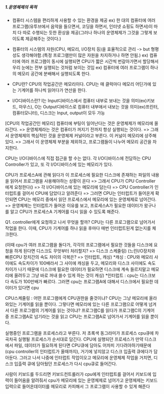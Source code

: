 ##### 1.운영체제의 목적

- 컴퓨터 시스템을 편리하게 사용할 수 있는 환경을 제공
  ex) 한 대의 컴퓨터에 여러 프로그램(유투브에서 음악을 들으면서, 코딩을 하면서, 인터넷 쇼핑도 하면서)이 마치 다 따로 수행되는 듯한 환상을 제공(그러나 하나의 운영체제가 그것을 그렇게 보이도록 제공해주는 것이다.)
- 컴퓨터의 시스템의 자원(CPU, 메모리, I/O장치 등)을 효율적으로 관리 -> but 형평성도 생각해야함.(특정 프로그램만이 많은 자원을 차지하거나 하면 안됨.)
  ex) 컴퓨터에 여러 프로그램이 동시에 실행되면 CPU가 짧은 시간씩 번갈아가면서 할당해서 우리 눈에는 전부 실행되는 것처럼 보이는 것임
  ex) 컴퓨터에 여러 프로그램이 하나의 메모리 공간에 분배해서 실행되도록 한다.

- CPU란?
  CPU의 작업공간은 메모리이다. CPU는 매 클럭마다 메모리 어딘가에 있는 기계어를 하나씩 읽어다가 연산을 한다.
- I/O디바이스란?
  I는 Input디바이스에서 컴퓨터 내부로 보내는 것을 의미(ex)키보드, 마우스),
  O는 Output디바이스로 컴퓨터 내부애서 내보는 것을 의미(ex)프린터, 컴퓨터모니터),
  디스크는 Input, output이 모두 가능

[CPU의 작업공간인 메모리]
컴퓨터에 부팅이 일어난다는 것은 운영체제가 메모리에 올라간다. => 운영체제라는 것은 컴퓨터가 꺼지기 전까지 항상 실행되는 것이다. => 그래서 운영체제의 핵심적인 것을 운영체제 커널이라고 부른다. 이 커널이 메모리에 상주해있다. => 그래서 이 운영체제 부분을 제외하고, 프로그램들이 나누어 메모리 공간을 차지한다.

CPU는 I/O디바이스에 직접 접근을 할 수는 없다. 각 I/O디바이스에 전담하는 CPU Controller가 있고, 또 각 I/O디바이스에 있는 메모리가 있다.

CPU가 프로세스A에 관해 읽다가 이 프로세스에 필요한 디스크에 존재하는 파일의 내용을 읽어서 프로그램을 사용해야하는 상황이 온다 => 그래서 CPU가 CPU Controller에게 요청한다() => 각 I/O디바이스에 있는 메모리에 담는다 => CPU Controller가 인터럽트를 걸어서 CPU에 담았다고 알려준다 => 그러면 CPU는 인터럽트가 들어온게 확인되면 CPU는 메모리 중에서 읽던 프로세스에서 메모리에 있는 운영체제로 넘어간다. => 운영체제는 인터럽트가 들어온 이유를 보고, 프로세스A가 필요한 데이터가 왔구나를 알고 CPU가 프로세스A 기계어를 다시 읽을 수 있도록 해준다.

Q1. controller에게 요청하고 나서 무엇을 할까? CPU는 다른 프로그램으로 넘어가서 작업을 한다. 이때, CPU가 기계어를 하나 읽을 후마다 매번 인터럽트된게 없는지를 체크한다.

(이때 cpu가 여러 프로그램을 돌다가, 각각의 프로그램에서 필요한 것들을 디스크에 요청을 하게 된다면 디스크도 무엇부터 처리할지? => 디스크 스케줄링)
(느린I/O장치와 빠른CPU 장치간의 속도 차이의 극복은? => 인터럽트, 캐싱)
*캐싱 : CPU와 메모리 사이에도 속도차이가 100배라서 그 사이에 캐싱을 두고, 메모리와 디스크 사이에도 속도차이가 나기 때문에 디스크에 필요한 데이터가 필요하면 디스크에 계속 들르지말고 메모리에 올려두고 그냥 바로 꺼내 쓸수 있게 하는 것이 캐싱)
*인터럽트 : cpu는 디스크보다 속도가 100만배가 빠르다. 그러면 cpu는 프로그램A에 대해서 디스크에서 필요한 데이터가 있다면 cpu

CPU스케줄링 : 어떤 프로그램에게 CPU권한을 줄것이냐?
CPU는 그냥 메모리에 올라와있는 기계어를 읽을 뿐이다. 그렇다면 메모리에 있는 다른 프로그램으로 어떻게 넘겨서 다른 프로그램의 기계어를 읽는 것이냐? 프로그램C를 읽다가 프로그램C의 기계어 중 프로그램A로 넘기라는 것을 읽고 CPU는 프로그램A로 넘어가서 기계어를 읽을 뿐이다.

실행중인 프로그램을 프로세스라고 부른다.
저 초록색 동그라미가 프로세스
cpu큐에 차곡차곡 실행될 프로세스가 순서대로 담긴다.
CPU에 실행되던 프로세스가 만약 디스크에서 파일, 데이터가 필요하게 된다면 CPU큐에 담아도 어차피 기다려야하기때문에(cpu controller의 인터럽트가 올때까지), 거기에 넣지않고
디스크 입출력 큐에다가 담아둔다. 그러고 나서 나중에 인터럽트 작업이오고 메모리에 운영체제 작업을 거치면, 디스크 입출력 큐에 담아뒀던 프로세스가 다시 cpu큐로 들어간다.

사람이 키보드를 두드리면 키보드컨트롤러가 cpu에게 인터럽트를 걸어서 키보드에 입력이 들어옴을 알려줘서 cpu가 메모리에 있는 운영체제로 넘어가고 운영체제는 키보드입력으로 들어온데이터를 메모리로 카피해서 그 프로그램이 사용할 수 있게 해준다
